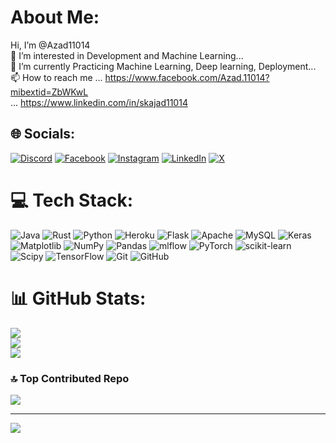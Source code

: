# About Me:
Hi, I’m @Azad11014<br>👀 I’m interested in Development and Machine Learning...<br>🌱 I’m currently Practicing Machine Learning, Deep learning, Deployment...<br>📫 How to reach me ... https://www.facebook.com/Azad.11014?mibextid=ZbWKwL<br>                                        ... https://www.linkedin.com/in/skajad11014


## 🌐 Socials:
[![Discord](https://img.shields.io/badge/Discord-%237289DA.svg?logo=discord&logoColor=white)](https://discord.gg/https://discord.com/invite/gnuKvxfY) [![Facebook](https://img.shields.io/badge/Facebook-%231877F2.svg?logo=Facebook&logoColor=white)](https://facebook.com/Azad.11014) [![Instagram](https://img.shields.io/badge/Instagram-%23E4405F.svg?logo=Instagram&logoColor=white)](https://instagram.com/azad.11014) [![LinkedIn](https://img.shields.io/badge/LinkedIn-%230077B5.svg?logo=linkedin&logoColor=white)](https://linkedin.com/in/skajad11014) [![X](https://img.shields.io/badge/X-black.svg?logo=X&logoColor=white)](https://x.com/iamAzADi_11014) 

# 💻 Tech Stack:
![Java](https://img.shields.io/badge/java-%23ED8B00.svg?style=flat&logo=openjdk&logoColor=white) ![Rust](https://img.shields.io/badge/rust-%23000000.svg?style=flat&logo=rust&logoColor=white) ![Python](https://img.shields.io/badge/python-3670A0?style=flat&logo=python&logoColor=ffdd54) ![Heroku](https://img.shields.io/badge/heroku-%23430098.svg?style=flat&logo=heroku&logoColor=white) ![Flask](https://img.shields.io/badge/flask-%23000.svg?style=flat&logo=flask&logoColor=white) ![Apache](https://img.shields.io/badge/apache-%23D42029.svg?style=flat&logo=apache&logoColor=white) ![MySQL](https://img.shields.io/badge/mysql-4479A1.svg?style=flat&logo=mysql&logoColor=white) ![Keras](https://img.shields.io/badge/Keras-%23D00000.svg?style=flat&logo=Keras&logoColor=white) ![Matplotlib](https://img.shields.io/badge/Matplotlib-%23ffffff.svg?style=flat&logo=Matplotlib&logoColor=black) ![NumPy](https://img.shields.io/badge/numpy-%23013243.svg?style=flat&logo=numpy&logoColor=white) ![Pandas](https://img.shields.io/badge/pandas-%23150458.svg?style=flat&logo=pandas&logoColor=white) ![mlflow](https://img.shields.io/badge/mlflow-%23d9ead3.svg?style=flat&logo=numpy&logoColor=blue) ![PyTorch](https://img.shields.io/badge/PyTorch-%23EE4C2C.svg?style=flat&logo=PyTorch&logoColor=white) ![scikit-learn](https://img.shields.io/badge/scikit--learn-%23F7931E.svg?style=flat&logo=scikit-learn&logoColor=white) ![Scipy](https://img.shields.io/badge/SciPy-%230C55A5.svg?style=flat&logo=scipy&logoColor=%white) ![TensorFlow](https://img.shields.io/badge/TensorFlow-%23FF6F00.svg?style=flat&logo=TensorFlow&logoColor=white) ![Git](https://img.shields.io/badge/git-%23F05033.svg?style=flat&logo=git&logoColor=white) ![GitHub](https://img.shields.io/badge/github-%23121011.svg?style=flat&logo=github&logoColor=white)
# 📊 GitHub Stats:
![](https://github-readme-stats.vercel.app/api?username=Azad11014&theme=dark&hide_border=false&include_all_commits=true&count_private=false)<br/>
![](https://github-readme-streak-stats.herokuapp.com/?user=Azad11014&theme=dark&hide_border=false)<br/>
![](https://github-readme-stats.vercel.app/api/top-langs/?username=Azad11014&theme=dark&hide_border=false&include_all_commits=true&count_private=false&layout=compact)

### 🔝 Top Contributed Repo
![](https://github-contributor-stats.vercel.app/api?username=Azad11014&limit=5&theme=dark&combine_all_yearly_contributions=true)

---
[![](https://visitcount.itsvg.in/api?id=Azad11014&icon=0&color=0)](https://visitcount.itsvg.in)

<!-- Proudly created with GPRM ( https://gprm.itsvg.in ) -->
